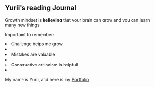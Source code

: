 ## Yurii's reading Journal

Growth mindset is **believing** that your brain can grow and you can learn many new things

Importamt to remember:

<li>Challenge helps me grow<li/><li>Mistakes are valuable<li/><li>Constructive critiscism is helpfull<li/>

  
My name is Yurii, and here is my [Portfolio](https://yhluk.github.io/reading-notes/)
